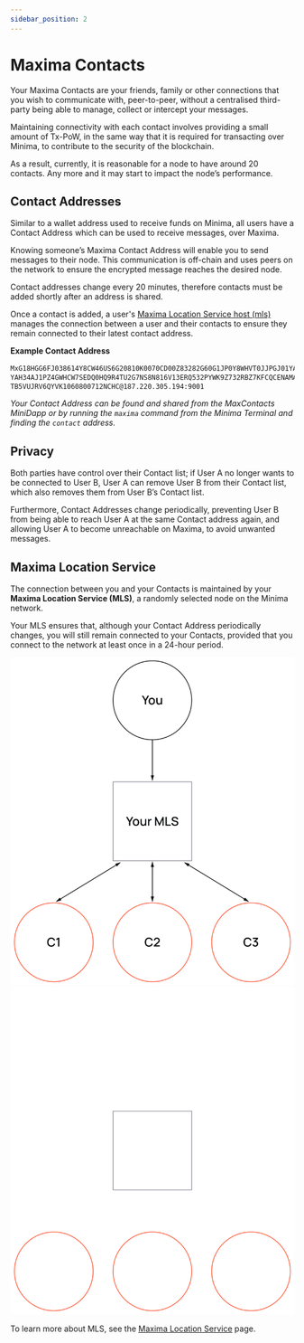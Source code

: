 ```yaml
---
sidebar_position: 2
---
```


# Maxima Contacts

Your Maxima Contacts are your friends, family or other connections that you wish to communicate with, peer-to-peer, without a centralised third-party being able to manage, collect or intercept your messages.

Maintaining connectivity with each contact involves providing a small amount of Tx-PoW, in the same way that it is required for transacting over Minima, to contribute to the security of the blockchain.

As a result, currently, it is reasonable for a node to have around 20 contacts. Any more and it may start to impact the node’s performance.

## Contact Addresses

Similar to a wallet address used to receive funds on Minima, all users have a Contact Address which can be used to receive messages, over Maxima. 

Knowing someone’s Maxima Contact Address will enable you to send messages to their node. This communication is off-chain and uses peers on the network to ensure the encrypted message reaches the desired node. 

Contact addresses change every 20 minutes, therefore contacts must be added shortly after an address is shared. 

Once a contact is added, a user's [Maxima Location Service host (mls)](#maxima-location-service) manages the connection between a user and their contacts to ensure they remain connected to their latest contact address.

**Example Contact Address**
```
MxG18HGG6FJ038614Y8CW46US6G20810K0070CD00Z83282G60G1JP0Y8WHVT0JJPGJ01YAQPCEU3PWF51V5J5UKA4RBHYUZFYTTH98KYHZ1K6MF3V6D30DCDD
YAH34AJ1PZ4GWHCW7SEDQ0HQ9R4TU2G7NS8N816V13ERQ532PYWK9Z732RBZ7KFCQCENAMAJP9V7EH3R06493T25U9PY7HJAS0Z311WA6K24P0BZ82NTQNY2BQ
TB5VUJRV6QYVK1060800712NCHC@187.220.305.194:9001
```


*Your Contact Address can be found and shared from the MaxContacts MiniDapp or by running the `maxima` command from the Minima Terminal and finding the `contact` address.*


## Privacy

Both parties have control over their Contact list; if User A no longer wants to be connected to User B, User A can remove User B from their Contact list, which also removes them from User B’s Contact list. 

Furthermore, Contact Addresses change periodically, preventing User B from being able to reach User A at the same Contact address again, and allowing User A to become unreachable on Maxima, to avoid unwanted messages.


## Maxima Location Service 

The connection between you and your Contacts is maintained by your **Maxima Location Service (MLS)**, a randomly selected node on the Minima network.

Your MLS ensures that, although your Contact Address periodically changes, you will still remain connected to your Contacts, provided that you connect to the network at least once in a 24-hour period. 

![MaximaContacts](/img/maxima/MaximaContactsLM.svg#gh-light-mode-only-width50)![MaximaContacts](/img/maxima/MaximaContactsDM.svg#gh-dark-mode-only-width50)

To learn more about MLS, see the [Maxima Location Service](/docs/learn/maxima/mls) page.